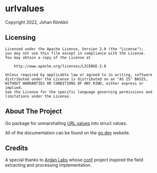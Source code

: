 # urlvalues

Copyright 2022, Johan Rönkkö

## Licensing

```
Licensed under the Apache License, Version 2.0 (the "License");
you may not use this file except in compliance with the License.
You may obtain a copy of the License at

    http://www.apache.org/licenses/LICENSE-2.0

Unless required by applicable law or agreed to in writing, software
distributed under the License is distributed on an "AS IS" BASIS,
WITHOUT WARRANTIES OR CONDITIONS OF ANY KIND, either express or implied.
See the License for the specific language governing permissions and
limitations under the License.
```

## About The Project

Go package for unmarshalling [URL values](https://pkg.go.dev/net/url#Values) into struct values. 

All of the documentation can be found on the [go.dev](https://pkg.go.dev/github.com/nahojer/urlvalues?tab=doc) website.

## Credits

A special thanks to [Ardan Labs](www.ardanlabs.com) whose [conf](https://github.com/ardanlabs/conf) 
project inspired the field extracting and processing implementation.
